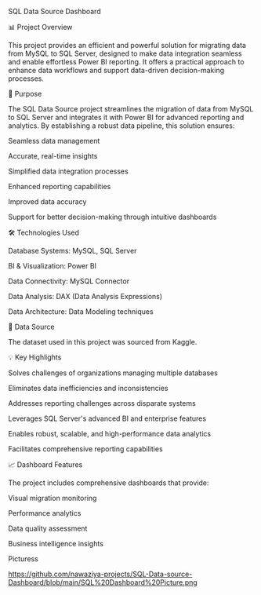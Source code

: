 SQL Data Source Dashboard

📊 Project Overview


This project provides an efficient and powerful solution for migrating data from MySQL to SQL Server, designed to make data integration seamless and enable effortless Power BI reporting. It offers a practical approach to enhance data workflows and support data-driven decision-making processes.

🎯 Purpose


The SQL Data Source project streamlines the migration of data from MySQL to SQL Server and integrates it with Power BI for advanced reporting and analytics. By establishing a robust data pipeline, this solution ensures:

Seamless data management

Accurate, real-time insights

Simplified data integration processes

Enhanced reporting capabilities

Improved data accuracy

Support for better decision-making through intuitive dashboards


🛠️ Technologies Used


Database Systems: MySQL, SQL Server

BI & Visualization: Power BI

Data Connectivity: MySQL Connector

Data Analysis: DAX (Data Analysis Expressions)

Data Architecture: Data Modeling techniques



📂 Data Source



The dataset used in this project was sourced from Kaggle.


💡 Key Highlights


Solves challenges of organizations managing multiple databases

Eliminates data inefficiencies and inconsistencies

Addresses reporting challenges across disparate systems

Leverages SQL Server's advanced BI and enterprise features

Enables robust, scalable, and high-performance data analytics

Facilitates comprehensive reporting capabilities



📈 Dashboard Features



The project includes comprehensive dashboards that provide:

Visual migration monitoring

Performance analytics

Data quality assessment

Business intelligence insights


Picturess

https://github.com/nawaziya-projects/SQL-Data-source-Dashboard/blob/main/SQL%20Dashboard%20Picture.png


